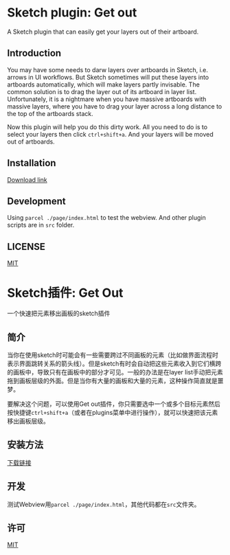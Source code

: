 # Sketch plugin: Get out

A Sketch plugin that can easily get your layers out of their artboard.

## Introduction

You may have some needs to darw layers over artboards in Sketch, i.e. arrows in UI workflows. But Sketch sometimes will put these layers into artboards automatically, which will make layers partly invisable. The common solution is to drag the layer out of its artboard in layer list. Unfortunately, it is a nightmare when you have massive artboards with massive layers, where you have to drag your layer across a long distance to the top of the artboards stack.

Now this plugin will help you do this dirty work. All you need to do is to select your layers then click ``ctrl+shift+a``. And your layers will be moved out of artboards.

## Installation

[Download link]()

## Development

Using ``parcel ./page/index.html`` to test the webview. And other plugin scripts are in ``src`` folder.

## LICENSE

[MIT](https://tldrlegal.com/license/mit-license)

# Sketch插件: Get Out

一个快速把元素移出画板的sketch插件

## 简介

当你在使用sketch时可能会有一些需要跨过不同画板的元素（比如做界面流程时表示界面跳转关系的箭头线）。但是sketch有时会自动把这些元素收入到它们横跨的画板中，导致只有在画板中的部分才可见。一般的办法是在layer list手动把元素拖到画板层级的外面。但是当你有大量的画板和大量的元素，这种操作简直就是噩梦。

要解决这个问题，可以使用Get out插件，你只需要选中一个或多个目标元素然后按快捷键``ctrl+shift+a``（或者在plugins菜单中进行操作），就可以快速把该元素移出画板层级。

## 安装方法

[下载链接]()

## 开发

测试Webview用``parcel ./page/index.html``，其他代码都在``src``文件夹。

## 许可

[MIT](https://tldrlegal.com/license/mit-license)